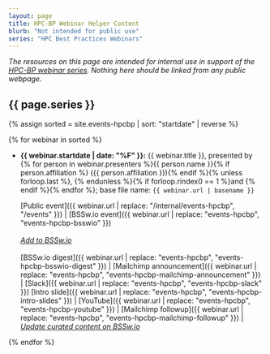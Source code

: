 ```yaml
---
layout: page
title: HPC-BP Webinar Helper Content
blurb: "Not intended for public use"
series: "HPC Best Practices Webinars"
---
```


*The resources on this page are intended for internal use in support of the [HPC-BP webinar series](/resources/series/hpc-best-practices-webinars/).  Nothing here should be linked from any public webpage.*

## {{ page.series }}

{% assign sorted = site.events-hpcbp | sort: "startdate" | reverse %}

{% for webinar in sorted %}
- **{{ webinar.startdate | date: "%F" }}:** {{ webinar.title }}, presented by {% for person in webinar.presenters %}{{ person.name }}{% if person.affiliation %} ({{ person.affiliation }}){% endif %}{% unless forloop.last %}, {% endunless %}{% if forloop.rindex0 == 1 %}and {% endif %}{% endfor %}; base file name: `{{ webinar.url | basename }}`

  [Public event]({{ webinar.url | replace: "/internal/events-hpcbp", "/events" }}) | [BSSw.io event]({{ webinar.url | replace: "events-hpcbp", "events-hpcbp-bsswio" }})<br><br>*[Add to BSSw.io](https://github.com/betterscientificsoftware/bssw.io/actions/workflows/hpcbp-event-pr.yml)*<br><br>[BSSw.io digest]({{ webinar.url | replace: "events-hpcbp", "events-hpcbp-bsswio-digest" }}) | [Mailchimp announcement]({{ webinar.url | replace: "events-hpcbp", "events-hpcbp-mailchimp-announcement" }}) | [Slack]({{ webinar.url | replace: "events-hpcbp", "events-hpcbp-slack" }})
  [Intro slide]({{ webinar.url | replace: "events-hpcbp", "events-hpcbp-intro-slides" }}) | [YouTube]({{ webinar.url | replace: "events-hpcbp", "events-hpcbp-youtube" }}) | [Mailchimp followup]({{ webinar.url | replace: "events-hpcbp", "events-hpcbp-mailchimp-followup" }}) | *[Update curated content on BSSw.io](https://github.com/betterscientificsoftware/bssw.io/actions/workflows/hpcbp-cc-pr.yml)*

{% endfor %}
